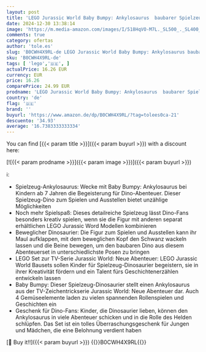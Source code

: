 ```yaml
---
layout: post
title: 'LEGO Jurassic World Baby Bumpy: Ankylosaurus  baubarer Spielzeug-Dinosaurier für Fans von Jurassic World: Neue Abenteuer  Geschenk für Jungen und Mädchen ab 7 Jahren 76962'
date: 2024-12-30 13:38:14
image: 'https://m.media-amazon.com/images/I/518HqVO-M7L._SL500_._SL400_.jpg'
comments: true
category: ofertas
author: 'tole.es'
slug: 'B0CWH4X9RL-de LEGO Jurassic World Baby Bumpy: Ankylosaurus baubarer...'
sku: 'B0CWH4X9RL-de'
tags: [ 'lego','🇩🇪', ]
actualPrice: 16.26 EUR
currency: EUR
price: 16.26
comparePrice: 24.99 EUR
prodname: 'LEGO Jurassic World Baby Bumpy: Ankylosaurus  baubarer Spielzeug-Dinosaurier für Fans von Jurassic World: Neue Abenteuer  Geschenk für Jungen und Mädchen ab 7 Jahren 76962'
country: 'de'
flag: '🇩🇪'
brand: ''
buyurl: 'https://www.amazon.de/dp/B0CWH4X9RL/?tag=tolees0ca-21'
descuento: '34.93'
average: '16.7383333333334'
---
```


You can find [{{< param title >}}]({{< param buyurl >}}) with a discount here:

[![{{< param prodname >}}]({{< param image >}})]({{< param buyurl >}})

ℹ️:

- Spielzeug-Ankylosaurus: Wecke mit Baby Bumpy: Ankylosaurus bei Kindern ab 7 Jahren die Begeisterung für Dino-Abenteuer. Dieser Spielzeug-Dino zum Spielen und Ausstellen bietet unzählige Möglichkeiten
- Noch mehr Spielspaß: Dieses detailreiche Spielzeug lässt Dino-Fans besonders kreativ spielen, wenn sie die Figur mit anderen separat erhältlichen LEGO Jurassic Word Modellen kombinieren
- Beweglicher Dinosaurier: Die Figur zum Spielen und Ausstellen kann ihr Maul aufklappen, mit dem beweglichen Kopf den Schwanz wackeln lassen und die Beine bewegen, um den baubaren Dino aus diesem Abenteuerset in unterschiedlichste Posen zu bringen
- LEGO Set zur TV-Serie Jurassic World: Neue Abenteuer: LEGO Jurassic World Bausets sollen Kinder für Spielzeug-Dinosaurier begeistern, sie in ihrer Kreativität fördern und ein Talent fürs Geschichtenerzählen entwickeln lassen
- Baby Bumpy: Dieser Spielzeug-Dinosaurier stellt einen Ankylosaurus aus der TV-Zeichentrickserie Jurassic World: Neue Abenteuer dar. Auch 4 Gemüseelemente laden zu vielen spannenden Rollenspielen und Geschichten ein
- Geschenk für Dino-Fans: Kinder, die Dinosaurier lieben, können den Ankylosaurus in viele Abenteuer schicken und in die Rolle des Helden schlüpfen. Das Set ist ein tolles Überraschungsgeschenk für Jungen und Mädchen, die eine Belohnung verdient haben

[🛒 Buy it!!]({{< param buyurl >}})
{{<world>}}B0CWH4X9RL{{</world>}}
